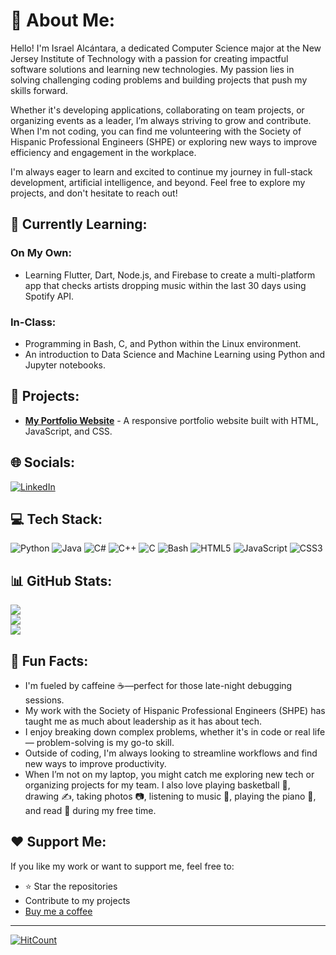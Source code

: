 # 💫 About Me:
Hello! I'm Israel Alcántara, a dedicated Computer Science major at the New Jersey Institute of Technology with a passion for creating impactful software solutions and learning new technologies. My passion lies in solving challenging coding problems and building projects that push my skills forward.

Whether it's developing applications, collaborating on team projects, or organizing events as a leader, I’m always striving to grow and contribute. When I'm not coding, you can find me volunteering with the Society of Hispanic Professional Engineers (SHPE) or exploring new ways to improve efficiency and engagement in the workplace.

I'm always eager to learn and excited to continue my journey in full-stack development, artificial intelligence, and beyond. Feel free to explore my projects, and don't hesitate to reach out!

## 🌱 Currently Learning:

### On My Own:
- Learning Flutter, Dart, Node.js, and Firebase to create a multi-platform app that checks artists dropping music within the last 30 days using Spotify API.

### In-Class:
- Programming in Bash, C, and Python within the Linux environment.
- An introduction to Data Science and Machine Learning using Python and Jupyter notebooks.

## 🚀 Projects:
- [**My Portfolio Website**](https://iaalcantara17.github.io/portfolio-website/) - A responsive portfolio website built with HTML, JavaScript, and CSS.

## 🌐 Socials:
[![LinkedIn](https://img.shields.io/badge/LinkedIn-%230077B5.svg?logo=linkedin&logoColor=white)](https://linkedin.com/in/israel-alcantara/)

## 💻 Tech Stack:
![Python](https://img.shields.io/badge/Python-3670A0?style=for-the-badge&logo=python&logoColor=ffdd54)
![Java](https://img.shields.io/badge/Java-ED8B00?style=for-the-badge&logo=openjdk&logoColor=white)
![C#](https://img.shields.io/badge/C%23-%23239120.svg?style=for-the-badge&logo=c-sharp&logoColor=white)
![C++](https://img.shields.io/badge/C%2B%2B-%2300599C.svg?style=for-the-badge&logo=c%2B%2B&logoColor=white)
![C](https://img.shields.io/badge/C-%2300599C.svg?style=for-the-badge&logo=c&logoColor=white)
![Bash](https://img.shields.io/badge/Bash-%23121011.svg?style=for-the-badge&logo=gnu-bash&logoColor=white)
![HTML5](https://img.shields.io/badge/HTML5-%23E34F26.svg?style=for-the-badge&logo=html5&logoColor=white)
![JavaScript](https://img.shields.io/badge/JavaScript-%23323330.svg?style=for-the-badge&logo=javascript&logoColor=%23F7DF1E)
![CSS3](https://img.shields.io/badge/CSS3-%231572B6.svg?style=for-the-badge&logo=css3&logoColor=white)

## 📊 GitHub Stats:
![](https://github-readme-stats.vercel.app/api?username=iaalcantara17&theme=dracula&hide_border=false&include_all_commits=false&count_private=false)<br/>
![](https://github-readme-streak-stats.herokuapp.com/?user=iaalcantara17&theme=dracula&hide_border=false)<br/>
![](https://github-readme-stats.vercel.app/api/top-langs/?username=iaalcantara17&theme=dracula&hide_border=false&include_all_commits=false&count_private=false&layout=compact)

## 🎉 Fun Facts:
- I'm fueled by caffeine ☕—perfect for those late-night debugging sessions.
- My work with the Society of Hispanic Professional Engineers (SHPE) has taught me as much about leadership as it has about tech.
- I enjoy breaking down complex problems, whether it's in code or real life — problem-solving is my go-to skill.
- Outside of coding, I'm always looking to streamline workflows and find new ways to improve productivity.
- When I’m not on my laptop, you might catch me exploring new tech or organizing projects for my team. I also love playing basketball 🏀, drawing ✍, taking photos 📷, listening to music 🎵, playing the piano 🎹, and read 📕 during my free time.

## ❤️ Support Me:
If you like my work or want to support me, feel free to:
- ⭐ Star the repositories
- Contribute to my projects
- [Buy me a coffee](https://buymeacoffee.com/iaalcantara17)

---
  [![HitCount](https://hits.dwyl.com/iaalcantara17/iaalcantara17.svg?style=flat-square)](http://hits.dwyl.com/iaalcantara17/iaalcantara17)
